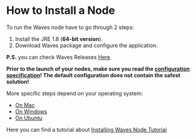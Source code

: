 # How to Install a Node

To run the Waves node have to go through 2 steps:

1. Install the JRE 1.8 \(**64-bit version**\).
2. Download Waves package and configure the application.

**P.S.** you can check Waves Releases [Here](https://github.com/wavesplatform/Waves/releases).

**Prior to the launch of your nodes, make sure you read the **[**configuration specification**](/waves-full-node/how-to-configure-a-node.md)**! The default configuration does not contain the safest solution!**

More specific steps depend on your operating system:

* [On Mac](/waves-full-node/how-to-install-a-node/on-mac.md)
* [On Windows](/waves-full-node/how-to-install-a-node/on-windows.md)
* [On Ubuntu](/waves-full-node/how-to-install-a-node/on-ubuntu.md)

Here you can find a tutorial about [Installing Waves Node Tutorial](https://www.youtube.com/watch?v=CDmMeZlzKbk&feature=youtu.be)

